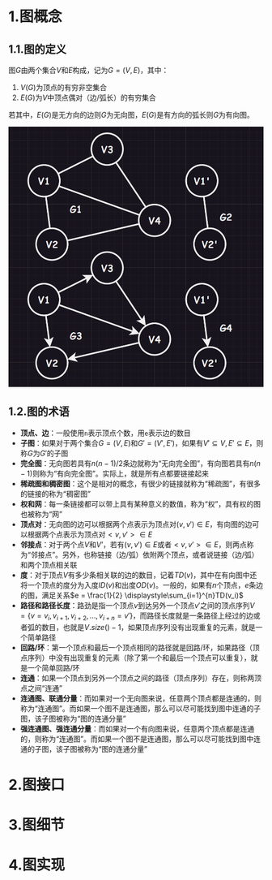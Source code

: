 # 1.图概念

## 1.1.图的定义

图$G$由两个集合$V$和$E$构成，记为$G = (V, E)$，其中：

1.   $V(G)$为顶点的有穷非空集合
2.   $E(G)$为$V$中顶点偶对（边/弧长）的有穷集合

若其中，$E(G)$是无方向的边则$G$为无向图，$E(G)$是有方向的弧长则$G$为有向图。

![image-20231210223346108](./assets/image-20231210223346108.png)

## 1.2.图的术语

-   **顶点、边**：一般使用`n`表示顶点个数，用`e`表示边的数目
-   **子图**：如果对于两个集合$G = (V, E)$和$G' = (V', E')$，如果有$V' \subseteq V, E' \subseteq E$，则称$G$为$G'$的子图
-   **完全图**：无向图若具有$n(n - 1)/2$条边就称为“无向完全图”，有向图若具有$n(n-1)$则称为“有向完全图”。实际上，就是所有点都要链接起来
-   **稀疏图和稠密图**：这个是相对的概念，有很少的链接就称为“稀疏图”，有很多的链接的称为“稠密图”
-   **权和网**：每一条链接都可以带上具有某种意义的数值，称为“权”，具有权的图也被称为“网”
-   **顶点对**：无向图的边可以根据两个点表示为顶点对$(v, v') \in E$，有向图的边可以根据两个点表示为顶点对$<v, v'> \in E$
-   **邻接点**：对于两个点$V$和$V’$，若有$(v, v') \in E$或者$<v, v'> \in E$，则两点称为“邻接点”。另外，也称链接（边/弧）依附两个顶点，或者说链接（边/弧）和两个顶点相关联
-   **度**：对于顶点$V$有多少条相关联的边的数目，记着$TD(v)$，其中在有向图中还将一个顶点的度分为入度$ID(v)$和出度$OD(v)$。一般的，如果有$n$个顶点，$e$条边的图，满足关系$e = \frac{1}{2} \displaystyle\sum_{i=1}^{n}TD(v_i)$
-   **路径和路径长度**：路劲是指一个顶点$v$到达另外一个顶点$v'$之间的顶点序列$V = \{v = v_{i}, v_{i+1}, v_{i+2}, ..., v_{i+n} = v' \}$，而路径长度就是一条路径上经过的边或者弧的数目，也就是$V.size() - 1$，如果顶点序列没有出现重复的元素，就是一个简单路径
-   **回路/环**：第一个顶点和最后一个顶点相同的路径就是回路/环，如果路径（顶点序列）中没有出现重复的元素（除了第一个和最后一个顶点可以重复），就是一个简单回路/环
-   **连通**：如果一个顶点到另外一个顶点之间的路径（顶点序列）存在，则称两顶点之间“连通”
-   **连通图、联通分量**：而如果对一个无向图来说，任意两个顶点都是连通的，则称为“连通图”。而如果一个图不是连通图，那么可以尽可能找到图中连通的子图，该子图被称为“图的连通分量”
-   **强连通图、强连通分量**：而如果对一个有向图来说，任意两个顶点都是连通的，则称为“连通图”。而如果一个图不是连通图，那么可以尽可能找到图中连通的子图，该子图被称为“图的连通分量”

# 2.图接口



# 3.图细节

# 4.图实现

